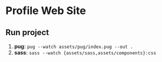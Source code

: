 # Profile Web Site

## Run project

1. **pug**: `pug --watch assets/pug/index.pug --out .`
2. **sass**: `sass --watch {assets/sass,assets/components}:css`
